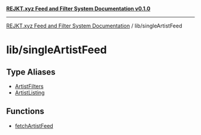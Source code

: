 [**REJKT.xyz Feed and Filter System Documentation v0.1.0**](../../README.md)

***

[REJKT.xyz Feed and Filter System Documentation](../../modules.md) / lib/singleArtistFeed

# lib/singleArtistFeed

## Type Aliases

- [ArtistFilters](type-aliases/ArtistFilters.md)
- [ArtistListing](type-aliases/ArtistListing.md)

## Functions

- [fetchArtistFeed](functions/fetchArtistFeed.md)
